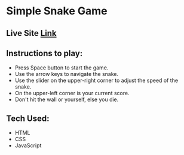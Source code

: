 # Simple Snake Game

## Live Site [Link](https://snake-game-js-ras1k.vercel.app/)

## Instructions to play:
* Press Space button to start the game.
* Use the arrow keys to navigate the snake.
* Use the slider on the upper-right corner to adjust the speed of the snake.
* On the upper-left corner is your current score.
* Don't hit the wall or yourself, else you die.
  
## Tech Used:
* HTML
* CSS
* JavaScript
